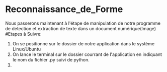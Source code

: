 # Reconnaissance_de_Forme
Nous passerons maintenant à l'étape de manipulation de notre programme de detection et extraction de texte dans un document numérique(Image)
#Etapes à Suivre:
1. On se positionne sur le dossier de notre application dans le système Linux/Ubuntu
2. On lance le terminal sur le dossier courrant de l'application en indiquant le nom du fichier .py suivi de python.
3.
